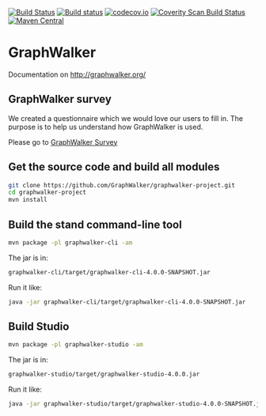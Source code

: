 [![Build Status](https://travis-ci.org/GraphWalker/graphwalker-project.svg?branch=master)](https://travis-ci.org/GraphWalker/graphwalker-project)
[![Build status](https://ci.appveyor.com/api/projects/status/s0410i90aldxcbh5/branch/master?svg=true)](https://ci.appveyor.com/project/KristianKarl/graphwalker-project/branch/master) 
[![codecov.io](https://codecov.io/github/GraphWalker/graphwalker-project/coverage.svg?branch=master)](https://codecov.io/github/GraphWalker/graphwalker-project?branch=master) <a href="https://scan.coverity.com/projects/graphwalker-graphwalker-project"><img alt="Coverity Scan Build Status" src="https://scan.coverity.com/projects/8246/badge.svg"/></a>
[![Maven Central](https://maven-badges.herokuapp.com/maven-central/org.graphwalker/graphwalker-project/badge.svg)](https://maven-badges.herokuapp.com/maven-central/org.graphwalker/graphwalker-project)

# GraphWalker

Documentation on http://graphwalker.org/

## GraphWalker survey

We created a questionnaire which we would love our users to fill in.
The purpose is to help us understand how GraphWalker is used.

Please go to [GraphWalker Survey](https://goo.gl/forms/rvHWHHsWIsh4Hw9y1)

## Get the source code and build all modules

```bash
git clone https://github.com/GraphWalker/graphwalker-project.git
cd graphwalker-project
mvn install
```

## Build the stand command-line tool

```bash
mvn package -pl graphwalker-cli -am
```

The jar is in:
```bash
graphwalker-cli/target/graphwalker-cli-4.0.0-SNAPSHOT.jar
```

Run it like:
```bash
java -jar graphwalker-cli/target/graphwalker-cli-4.0.0-SNAPSHOT.jar
```

## Build Studio

```bash
mvn package -pl graphwalker-studio -am
```

The jar is in:
```bash
graphwalker-studio/target/graphwalker-studio-4.0.0.jar
```
 
Run it like:
```bash
java -jar graphwalker-studio/target/graphwalker-studio-4.0.0-SNAPSHOT.jar
```
